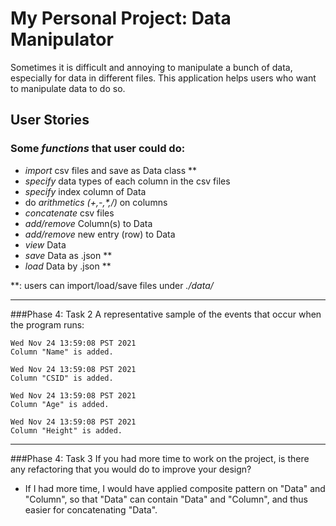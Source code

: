 # My Personal Project: Data Manipulator

Sometimes it is difficult and annoying to manipulate a bunch of data, especially for data in different files. 
This application helps users who want to manipulate data to do so.

## User Stories
### Some *functions* that user could do:
- *import* csv files and save as Data class \**
- *specify* data types of each column in the csv files
- *specify* index column of Data
- do *arithmetics (+,-,\*,/)* on columns
- *concatenate* csv files
- *add/remove* Column(s) to Data
- *add/remove* new entry (row) to Data
- *view* Data
- *save* Data as .json **
- *load* Data by .json **

**: users can import/load/save files under *./data/*

---
###Phase 4: Task 2
A representative sample of the events that occur when the program runs:
```
Wed Nov 24 13:59:08 PST 2021
Column "Name" is added.

Wed Nov 24 13:59:08 PST 2021
Column "CSID" is added.

Wed Nov 24 13:59:08 PST 2021
Column "Age" is added.

Wed Nov 24 13:59:08 PST 2021
Column "Height" is added.
```
---
###Phase 4: Task 3
If you had more time to work on the project, is there any refactoring that you would do to improve your design? 
- If I had more time, I would have applied composite pattern on "Data" and "Column", 
so that "Data" can contain "Data" and "Column", 
and thus easier for concatenating "Data".